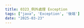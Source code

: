 ```yaml
---
title: 0323_例外處理 Exception
tags: ["java", 'Exception', '後端']
date: "2025-03-23"
---
```


<script setup lang="ts">
  import {ref} from 'vue';
  const canvaData = ref({
    src: 'https://www.canva.com/design/DAGiGEF-QH4/1sQ7QdNoBsV8T0Dt6q5qfA/view?embed',
    title: '例外處理 Exception',
    author: 'Joy',
    createdDate: '2025-03-23',
  })
</script>

<CanvaPPT v-bind="canvaData" />
